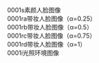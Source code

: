 0001s素颜人脸图像  
0001ra带妆人脸图像（α=0.25）  
0001rb带妆人脸图像（α=0.5）  
0001rc带妆人脸图像（α=0.75）  
0001rd带妆人脸图像（α=1）  
0001i光照环境图像
